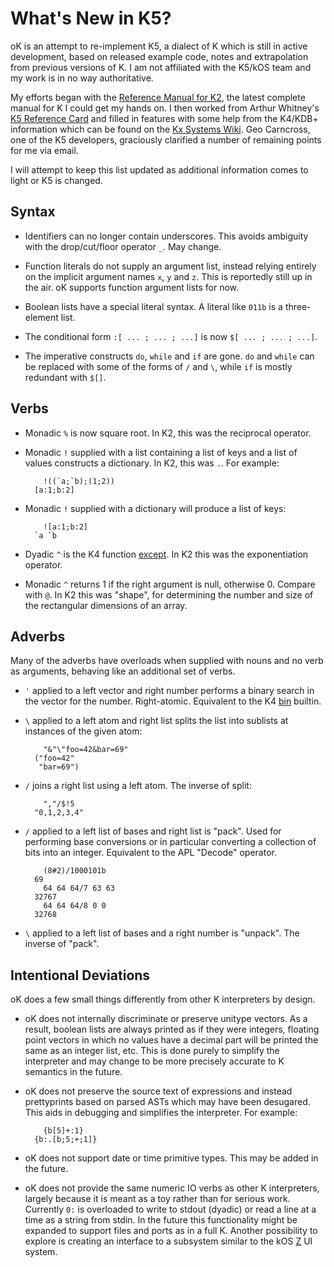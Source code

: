 What's New in K5?
=================
oK is an attempt to re-implement K5, a dialect of K which is still in active development, based on released example code, notes and extrapolation from previous versions of K. I am not affiliated with the K5/kOS team and my work is in no way authoritative.

My efforts began with the [Reference Manual for K2](http://web.archive.org/web/20050504070651/http://www.kx.com/technical/documents/kreflite.pdf), the latest complete manual for K I could get my hands on. I then worked from Arthur Whitney's [K5 Reference Card](http://kparc.com/k.txt) and filled in features with some help from the K4/KDB+ information which can be found on the [Kx Systems Wiki](http://code.kx.com/wiki/Reference). Geo Carncross, one of the K5 developers, graciously clarified a number of remaining points for me via email.

I will attempt to keep this list updated as additional information comes to light or K5 is changed.

Syntax
------
- Identifiers can no longer contain underscores. This avoids ambiguity with the drop/cut/floor operator `_`. May change.

- Function literals do not supply an argument list, instead relying entirely on the implicit argument names `x`, `y` and `z`. This is reportedly still up in the air. oK supports function argument lists for now.

- Boolean lists have a special literal syntax. A literal like `011b` is a three-element list.

- The conditional form `:[ ... ; ... ; ...]` is now `$[ ... ; ... ; ...]`.

- The imperative constructs `do`, `while` and `if` are gone. `do` and `while` can be replaced with some of the forms of `/` and `\`, while `if` is mostly redundant with `$[]`.

Verbs
-----
- Monadic `%` is now square root. In K2, this was the reciprocal operator.

- Monadic `!` supplied with a list containing a list of keys and a list of values constructs a dictionary. In K2, this was `.`. For example:

		  !((`a;`b);(1;2))
		[a:1;b:2]

- Monadic `!` supplied with a dictionary will produce a list of keys:

		  ![a:1;b:2]
		`a `b

- Dyadic `^` is the K4 function [except](http://code.kx.com/wiki/Reference/except). In K2 this was the exponentiation operator.

- Monadic `^` returns 1 if the right argument is null, otherwise 0. Compare with `@`. In K2 this was "shape", for determining the number and size of the rectangular dimensions of an array.

Adverbs
-------
Many of the adverbs have overloads when supplied with nouns and no verb as arguments, behaving like an additional set of verbs.

- `'` applied to a left vector and right number performs a binary search in the vector for the number. Right-atomic. Equivalent to the K4 [bin](http://code.kx.com/wiki/Reference/bin) builtin.

- `\` applied to a left atom and right list splits the list into sublists at instances of the given atom:

		  "&"\"foo=42&bar=69"
		("foo=42"
		 "bar=69")

- `/` joins a right list using a left atom. The inverse of split:

		  ","/$!5
		"0,1,2,3,4"

- `/` applied to a left list of bases and right list is "pack". Used for performing base conversions or in particular converting a collection of bits into an integer. Equivalent to the APL "Decode" operator.

		  (8#2)/1000101b
		69
		  64 64 64/7 63 63
		32767
		  64 64 64/8 0 0
		32768

- `\` applied to a left list of bases and a right number is "unpack". The inverse of "pack".

Intentional Deviations
----------------------
oK does a few small things differently from other K interpreters by design.

- oK does not internally discriminate or preserve unitype vectors. As a result, boolean lists are always printed as if they were integers, floating point vectors in which no values have a decimal part will be printed the same as an integer list, etc. This is done purely to simplify the interpreter and may change to be more precisely accurate to K semantics in the future.

- oK does not preserve the source text of expressions and instead prettyprints based on parsed ASTs which may have been desugared. This aids in debugging and simplifies the interpreter. For example:

		  {b[5]+:1}
		{b:.[b;5;+;1]}

- oK does not support date or time primitive types. This may be added in the future.

- oK does not provide the same numeric IO verbs as other K interpreters, largely because it is meant as a toy rather than for serious work. Currently `0:` is overloaded to write to stdout (dyadic) or read a line at a time as a string from stdin. In the future this functionality might be expanded to support files and ports as in a full K. Another possibility to explore is creating an interface to a subsystem similar to the kOS [Z](http://kparc.com/z.txt) UI system.
